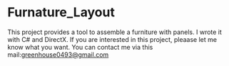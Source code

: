 # Furnature_Layout
This project provides a tool to assemble a furniture with panels.
I wrote it with C# and DirectX.
If you are interested in this project, pleaase let me know what you want.
You can contact me via this mail:greenhouse0493@gmail.com
